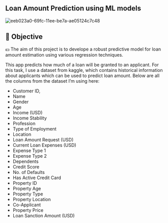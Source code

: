 ## Loan Amount Prediction using ML models
![eeb023a0-69fc-11ee-be7a-ae05124c7c48](https://github.com/user-attachments/assets/6d758efd-9718-44e4-b55f-1e1386069753)


## 🎯 Objective

💵 The aim of this project is to develope a robust predictive model for loan amount estimation using various regression techniques.

This app predicts how much of a loan will be granted to an applicant. For this task, I use a dataset from kaggle, which contains historical information about applicants which can be used to predict loan amount. Below are all the columns from the dataset I’m using here:

- Customer ID,
- Name
- Gender
- Age
- Income (USD)
- Income Stability
- Profession
- Type of Employment
- Location 
- Loan Amount Request (USD)
- Current Loan Expenses (USD)
- Expense Type 1 
- Expense Type 2
- Dependents
- Credit Score
- No. of Defaults
- Has Active Credit Card
- Property ID
- Property Age
- Property Type
- Property Location
- Co-Applicant
- Property Price 
- Loan Sanction Amount (USD)

